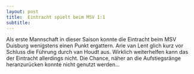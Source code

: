```yaml
---
layout: post
title:  Eintracht spielt beim MSV 1:1
subtitle:  
---
```


Als erste Mannschaft in dieser Saison konnte die Eintracht beim MSV Duisburg wenigstens einen Punkt ergattern. Arie van Lent glich kurz vor Schluss die Führung durch van Houdt aus. Wirklich weiterhelfen kann das der Eintracht allerdings nicht. Die Chance, näher an die Aufstiegsränge heranzurücken konnte nicht genutzt werden...



